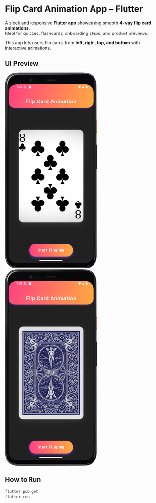 # Flip Card Animation App – Flutter

A sleek and responsive **Flutter app** showcasing smooth **4-way flip card animations**.  
Ideal for quizzes, flashcards, onboarding steps, and product previews.

This app lets users flip cards from **left, right, top, and bottom** with interactive animations.


## UI Preview

<p float="left">
  <img src="assets/screenshots/front_flip.png" width="300"/>
  <img src="assets/screenshots/back_flip.png" width="300"/>
</p>


## How to Run

```bash
flutter pub get
flutter run
